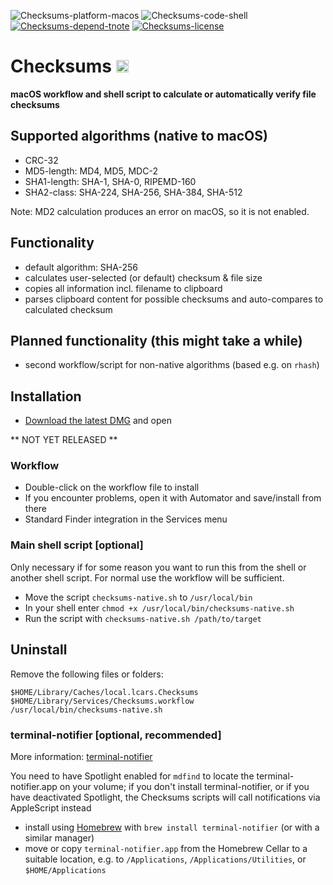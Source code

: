 ![Checksums-platform-macos](https://img.shields.io/badge/platform-macOS-lightgrey.svg)
![Checksums-code-shell](https://img.shields.io/badge/code-shell-yellow.svg)
[![Checksums-depend-tnote](https://img.shields.io/badge/dependency-terminal--notifier%201.7.1-green.svg)](https://github.com/alloy/terminal-notifier)
[![Checksums-license](http://img.shields.io/badge/license-MIT+-blue.svg)](https://github.com/JayBrown/Checksums/blob/master/license.md)

# Checksums <img src="https://github.com/JayBrown/Checksums/blob/master/img/jb-img.png" height="20px"/>
**macOS workflow and shell script to calculate or automatically verify file checksums**

## Supported algorithms (native to macOS)
* CRC-32
* MD5-length: MD4, MD5, MDC-2
* SHA1-length: SHA-1, SHA-0, RIPEMD-160
* SHA2-class: SHA-224, SHA-256, SHA-384, SHA-512

Note: MD2 calculation produces an error on macOS, so it is not enabled.

## Functionality
* default algorithm: SHA-256
* calculates user-selected (or default) checksum & file size
* copies all information incl. filename to clipboard
* parses clipboard content for possible checksums and auto-compares to calculated checksum

## Planned functionality (this might take a while)
* second workflow/script for non-native algorithms (based e.g. on `rhash`)

## Installation
* [Download the latest DMG](https://github.com/JayBrown/Checksums/releases) and open

** NOT YET RELEASED **

### Workflow
* Double-click on the workflow file to install
* If you encounter problems, open it with Automator and save/install from there
* Standard Finder integration in the Services menu

### Main shell script [optional]
Only necessary if for some reason you want to run this from the shell or another shell script. For normal use the workflow will be sufficient.

* Move the script `checksums-native.sh` to `/usr/local/bin`
* In your shell enter `chmod +x /usr/local/bin/checksums-native.sh`
* Run the script with `checksums-native.sh /path/to/target`

## Uninstall
Remove the following files or folders:

```
$HOME/Library/Caches/local.lcars.Checksums
$HOME/Library/Services/Checksums.workflow
/usr/local/bin/checksums-native.sh
```

### terminal-notifier [optional, recommended]
More information: [terminal-notifier](https://github.com/alloy/terminal-notifier)

You need to have Spotlight enabled for `mdfind` to locate the terminal-notifier.app on your volume; if you don't install terminal-notifier, or if you have deactivated Spotlight, the Checksums scripts will call notifications via AppleScript instead

* install using [Homebrew](http://brew.sh) with `brew install terminal-notifier` (or with a similar manager)
* move or copy `terminal-notifier.app` from the Homebrew Cellar to a suitable location, e.g. to `/Applications`, `/Applications/Utilities`, or `$HOME/Applications`
